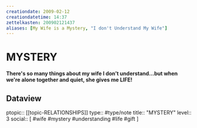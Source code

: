 ```yaml
---
creationdate: 2009-02-12
creationdatetime: 14:37
zettelkasten: 200902121437
aliases: [My Wife is a Mystery, "I don't Understand My Wife"]
---
```

# MYSTERY
**There's so many things about my wife I don’t understand...but when we're alone together and quiet, she gives me LIFE!**

## Dataview
ptopic:: [[topic-RELATIONSHIPS]]
type:: #type/note
title:: "MYSTERY"
level:: 3
social:: [ #wife #mystery #understanding #life #gift ]